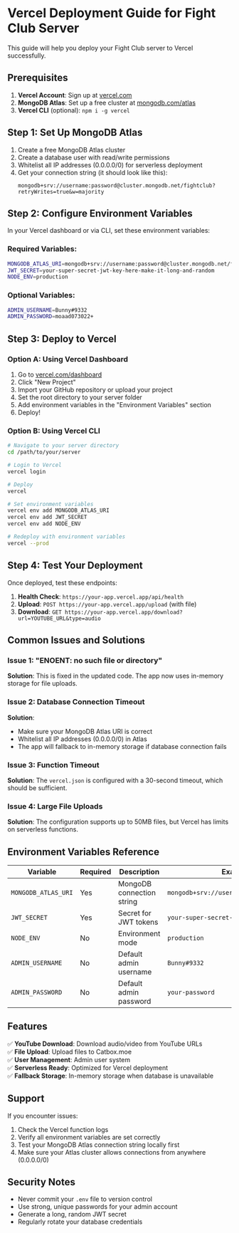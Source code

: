 # Vercel Deployment Guide for Fight Club Server

This guide will help you deploy your Fight Club server to Vercel successfully.

## Prerequisites

1. **Vercel Account**: Sign up at [vercel.com](https://vercel.com)
2. **MongoDB Atlas**: Set up a free cluster at [mongodb.com/atlas](https://mongodb.com/atlas)
3. **Vercel CLI** (optional): `npm i -g vercel`

## Step 1: Set Up MongoDB Atlas

1. Create a free MongoDB Atlas cluster
2. Create a database user with read/write permissions
3. Whitelist all IP addresses (0.0.0.0/0) for serverless deployment
4. Get your connection string (it should look like this):
   ```
   mongodb+srv://username:password@cluster.mongodb.net/fightclub?retryWrites=true&w=majority
   ```

## Step 2: Configure Environment Variables

In your Vercel dashboard or via CLI, set these environment variables:

### Required Variables:
```bash
MONGODB_ATLAS_URI=mongodb+srv://username:password@cluster.mongodb.net/fightclub?retryWrites=true&w=majority
JWT_SECRET=your-super-secret-jwt-key-here-make-it-long-and-random
NODE_ENV=production
```

### Optional Variables:
```bash
ADMIN_USERNAME=Bunny#9332
ADMIN_PASSWORD=moaad073022+
```

## Step 3: Deploy to Vercel

### Option A: Using Vercel Dashboard
1. Go to [vercel.com/dashboard](https://vercel.com/dashboard)
2. Click "New Project"
3. Import your GitHub repository or upload your project
4. Set the root directory to your server folder
5. Add environment variables in the "Environment Variables" section
6. Deploy!

### Option B: Using Vercel CLI
```bash
# Navigate to your server directory
cd /path/to/your/server

# Login to Vercel
vercel login

# Deploy
vercel

# Set environment variables
vercel env add MONGODB_ATLAS_URI
vercel env add JWT_SECRET
vercel env add NODE_ENV

# Redeploy with environment variables
vercel --prod
```

## Step 4: Test Your Deployment

Once deployed, test these endpoints:

1. **Health Check**: `https://your-app.vercel.app/api/health`
2. **Upload**: `POST https://your-app.vercel.app/upload` (with file)
3. **Download**: `GET https://your-app.vercel.app/download?url=YOUTUBE_URL&type=audio`

## Common Issues and Solutions

### Issue 1: "ENOENT: no such file or directory"
**Solution**: This is fixed in the updated code. The app now uses in-memory storage for file uploads.

### Issue 2: Database Connection Timeout
**Solution**: 
- Make sure your MongoDB Atlas URI is correct
- Whitelist all IP addresses (0.0.0.0/0) in Atlas
- The app will fallback to in-memory storage if database connection fails

### Issue 3: Function Timeout
**Solution**: The `vercel.json` is configured with a 30-second timeout, which should be sufficient.

### Issue 4: Large File Uploads
**Solution**: The configuration supports up to 50MB files, but Vercel has limits on serverless functions.

## Environment Variables Reference

| Variable | Required | Description | Example |
|----------|----------|-------------|----------|
| `MONGODB_ATLAS_URI` | Yes | MongoDB connection string | `mongodb+srv://user:pass@cluster.net/db` |
| `JWT_SECRET` | Yes | Secret for JWT tokens | `your-super-secret-key` |
| `NODE_ENV` | No | Environment mode | `production` |
| `ADMIN_USERNAME` | No | Default admin username | `Bunny#9332` |
| `ADMIN_PASSWORD` | No | Default admin password | `your-password` |

## Features

✅ **YouTube Download**: Download audio/video from YouTube URLs  
✅ **File Upload**: Upload files to Catbox.moe  
✅ **User Management**: Admin user system  
✅ **Serverless Ready**: Optimized for Vercel deployment  
✅ **Fallback Storage**: In-memory storage when database is unavailable  

## Support

If you encounter issues:
1. Check the Vercel function logs
2. Verify all environment variables are set correctly
3. Test your MongoDB Atlas connection string locally first
4. Make sure your Atlas cluster allows connections from anywhere (0.0.0.0/0)

## Security Notes

- Never commit your `.env` file to version control
- Use strong, unique passwords for your admin account
- Generate a long, random JWT secret
- Regularly rotate your database credentials